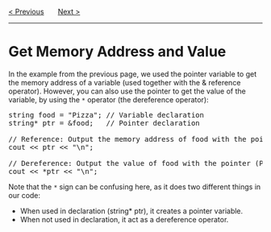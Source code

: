 <a href="/Pointers/Create.md">&lt; Previous</a>
&nbsp;&nbsp;&nbsp;&nbsp;&nbsp;
<a href="/Pointers/Modify.md">Next &gt;</a>
<hr>
<h1>Get Memory Address and Value</h1>
In the example from the previous page, we used the pointer variable to get the memory address of a variable (used together with the &amp; reference operator). However, you can also use the pointer to get the value of the variable, by using the <code>*</code> operator (the dereference operator):
<pre>
string food = "Pizza"; // Variable declaration
string* ptr = &amp;food;   // Pointer declaration<br>
// Reference: Output the memory address of food with the pointer (0x6dfed4)
cout &lt;&lt; ptr &lt;&lt; "\n";<br>
// Dereference: Output the value of food with the pointer (Pizza)
cout &lt;&lt; *ptr &lt;&lt; "\n";
</pre>
Note that the <code>*</code> sign can be confusing here, as it does two different things in our code:
<ul>
  <li>When used in declaration (string* ptr), it creates a pointer variable.</li>
  <li>When not used in declaration, it act as a dereference operator.</li>
</ul>
